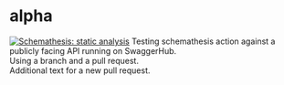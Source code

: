 # alpha
[![Schemathesis: static analysis](../../actions/workflows/main.yml/badge.svg)](../../actions/workflows/main.yml)
Testing schemathesis action against a publicly facing API running on SwaggerHub.<BR>
Using a branch and a pull request.<br>
Additional text for a new pull request.
